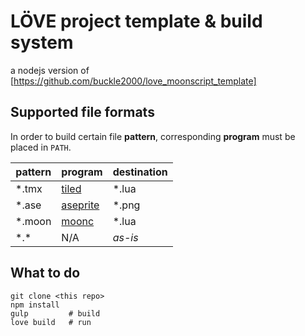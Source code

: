 # LÖVE project template & build system

a nodejs version of [https://github.com/buckle2000/love_moonscript_template]

## Supported file formats

In order to build certain file **pattern**, corresponding **program** must be placed in `PATH`.

pattern|program|destination
-|-|-
*.tmx  | [tiled](http://www.mapeditor.org/) | *.lua
*.ase  | [aseprite](http://aseprite.org/) | *.png
*.moon | [moonc](http://moonscript.org/) | *.lua
\*.*   | N/A         | *as-is*

## What to do

```shell
git clone <this repo>
npm install 
gulp         # build
love build   # run
```
